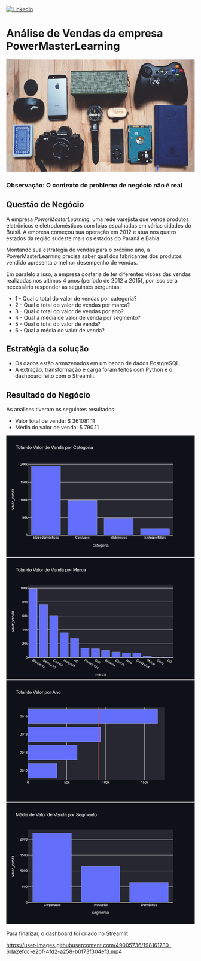 [![Linkedin](https://img.shields.io/badge/-linkedin-blue?logo=linkedin&link=https://www.linkedin.com/in/jhonatanmarques/)](https://www.linkedin.com/in/jhonatanmarques/)
# Análise de Vendas da empresa PowerMasterLearning
<img src="https://github.com/jhonatanmarques92/PowerMasterLearning_Data_Analysis/blob/main/img/eletronics.jpg" width="550" height="300">

### Observação: O contexto do problema de negócio não é real

## Questão de Negócio
A empresa *PowerMasterLearning*, uma rede varejista que vende produtos eletrônicos e eletrodomésticos com lojas espalhadas em várias cidades do Brasil. A empresa começou sua operação em 2012 e atua nos quatro estados da região sudeste mais os estados do Paraná e Bahia. 

Montando sua estratégia de vendas para o próximo ano, a PowerMasterLearning precisa saber qual dos fabricantes dos produtos vendido apresenta o melhor desempenho de vendas.

Em paralelo a isso, a empresa gostaria de ter diferentes visões das vendas realizadas nos últimos 4 anos (período de 2012 a 2015), por isso será necessário responder as seguintes perguntas:

- 1 - Qual o total do valor de vendas por categoria?
- 2 - Qual o total do valor de vendas por marca?
- 3 - Qual o total do valor de vendas por ano?
- 4 - Qual a média de valor de venda por segmento?
- 5 - Qual o total do valor de venda?
- 6 - Qual a média do valor de venda?

## Estratégia da solução
- Os dados estão armazenados em um banco de dados PostgreSQL.
- A extração, transformação e carga foram feitos com Python e o dashboard feito com o Streamlit.

## Resultado do Negócio
As análises tiveram os seguintes resultados:

- Valor total de venda: $ 361081.11
- Média do valor de venda: $ 790.11

<img src="https://github.com/jhonatanmarques92/PowerMasterLearning_Data_Analysis/blob/main/img/vendas_cat.png">
<img src="https://github.com/jhonatanmarques92/PowerMasterLearning_Data_Analysis/blob/main/img/vendas_marca.png">
<img src="https://github.com/jhonatanmarques92/PowerMasterLearning_Data_Analysis/blob/main/img/valor_ano.png">
<img src="https://github.com/jhonatanmarques92/PowerMasterLearning_Data_Analysis/blob/main/img/media_segmento.png">

Para finalizar, o dashboard foi criado no Streamlit


https://user-images.githubusercontent.com/49005736/198161730-6da2efdc-e2bf-4fd2-a258-b0f73f304ef3.mp4

